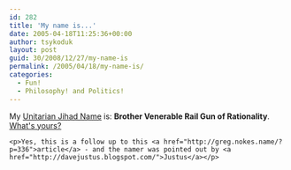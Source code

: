 ```yaml
---
id: 282
title: 'My name is...'
date: 2005-04-18T11:25:36+00:00
author: tsykoduk
layout: post
guid: 30/2008/12/27/my-name-is
permalink: /2005/04/18/my-name-is/
categories:
  - Fun!
  - Philosophy! and Politics!
---
```

<p>My <a href="http://tinyurl.com/6valr">Unitarian Jihad Name</a> is: <strong>Brother Venerable Rail Gun of Rationality</strong>. <a href="http://www.elsewhere.org/cgi-bin/jihad">What's yours?</a></p>


	<p>Yes, this is a follow up to this <a href="http://greg.nokes.name/?p=336">article</a> - and the namer was pointed out by <a href="http://davejustus.blogspot.com/">Justus</a></p>